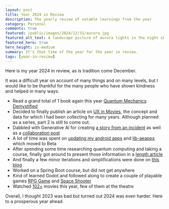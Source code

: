 ```yaml
---
layout: post
title: Year 2024 in Review
description: The yearly review of notable learnings from the year
category: Personal
comments: true
featured: /public/images/2024/12/31/aurora.jpg
featured_alt_text: A landscape picture of aurora lights in the night sky
featured_hero: true
hero_height: is-medium
summary: It's that time of the year for the year in review.
tags: [year-in-review]
---
```

Here is my year 2024 in review, as is tradition come December. 

It was a difficult year on account of many things and on many levels, but I would like to be thankful for the many people who have shown kindness and helped in many ways.

* Read a grand total of 1 book again this year [Quantum Mechanics Demystified](https://whitby.bibliocommons.com/v2/record/S61C479980)
* Decided to finally publish an article on [UX in Movies](https://www.midhunhk.com/learning/2024/01/01/ux-in-movies-part-1/), the concept and data for which I had been collecting for many years. Although planned as a series, part 2 is still to come out.
* Dabbled with Generative AI for creating [a story from an incident](https://www.midhunhk.com/learning/2024/06/24/the-plate-collector/) as well as a [collaboration post](https://www.midhunhk.com/learning/2024/07/04/beyond-automation/) 
* A lot of time was spent on [updating my android apps](https://www.midhunhk.com/dev/2024/07/12/duplicate-google-play-core/) and [lib-aeapps](https://github.com/midhunhk/lib-aeapps) which moved to Beta
* After spending some time researching quantum computing and taking a course, finally got around to present those information in a [length article](https://www.midhunhk.com/learning/2024/08/07/quantum-computing/)
* And finally a few minor iterations and simplifications were done on [this blog](https://www.midhunhk.com/blog/)
* Worked on a Spring Boot course, but did not get anywhere
* Kind of learned Godot and followed along to create a couple of playable games [RPG Game](https://github.com/ae-app-labs/godot-rpg-game) and [Space Shooter](https://github.com/ae-app-labs/godot-space-shooter)
* Watched [102+](https://letterboxd.com/midhunhk/films/diary/for/2024/) movies this year, few of them at the theatre

Overall, I thought 2023 was bad but turned out 2024 was even harder. Here to a prosperous year ahead.
